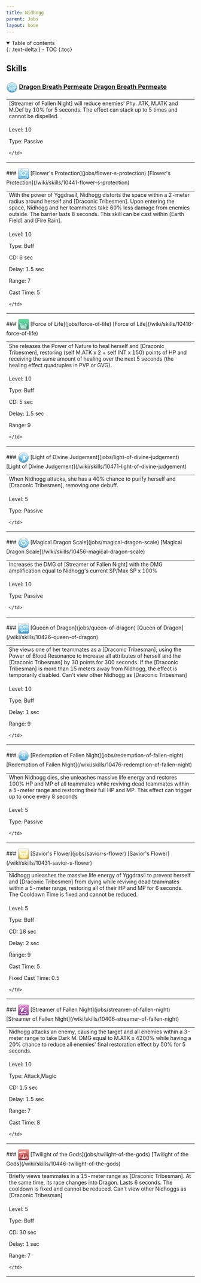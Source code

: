```yaml
---
title: Nidhogg 
parent: Jobs
layout: home
---
```


<details open markdown="block">
<summary>
  Table of contents
</summary>
{: .text-delta }
- TOC
{:toc}
</details>

## Skills

### <img src="/assets/images/skills/skill_2539001.png" width="30" height="30" style="vertical-align: middle"> [Dragon Breath Permeate](jobs/dragon-breath-permeate) [Dragon Breath Permeate](/wiki/skills/10466-dragon-breath-permeate)
<table>
<tbody>
  <tr>
    <td>[Streamer of Fallen Night] will reduce enemies' Phy. ATK, M.ATK and M.Def by 10% for 5 seconds. The effect can stack up to 5 times and cannot be dispelled.</td>
  </tr>
  <tr>
    <td>
              <p class="label label-yellow fs-1">Level: 10</p>
              <p class="label label-yellow fs-1">Type: Passive</p>
      
    </td>
  </tr>
</tbody>
</table>
### <img src="/assets/images/skills/skill_2536001.png" width="30" height="30" style="vertical-align: middle"> [Flower's Protection](jobs/flower-s-protection) [Flower's Protection](/wiki/skills/10441-flower-s-protection)
<table>
<tbody>
  <tr>
    <td>With the power of Yggdrasil, Nidhogg distorts the space within a 2-meter radius around herself and [Draconic Tribesmen]. Upon entering the space, Nidhogg and her teammates take 60% less damage from enemies outside. The barrier lasts 8 seconds. This skill can be cast within [Earth Field] and [Fire Rain].</td>
  </tr>
  <tr>
    <td>
              <p class="label label-yellow fs-1">Level: 10</p>
              <p class="label label-yellow fs-1">Type: Buff</p>
              <p class="label label-yellow fs-1">CD: 6 sec</p>
              <p class="label label-yellow fs-1">Delay: 1.5 sec</p>
              <p class="label label-yellow fs-1">Range: 7</p>
              <p class="label label-yellow fs-1">Cast Time: 5</p>
      
    </td>
  </tr>
</tbody>
</table>
### <img src="/assets/images/skills/skill_2533001.png" width="30" height="30" style="vertical-align: middle"> [Force of Life](jobs/force-of-life) [Force of Life](/wiki/skills/10416-force-of-life)
<table>
<tbody>
  <tr>
    <td>She releases the Power of Nature to heal herself and [Draconic Tribesmen], restoring (self M.ATK x 2 + self INT x 150) points of HP and receiving the same amount of healing over the next 5 seconds (the healing effect quadruples in PVP or GVG).</td>
  </tr>
  <tr>
    <td>
              <p class="label label-yellow fs-1">Level: 10</p>
              <p class="label label-yellow fs-1">Type: Buff</p>
              <p class="label label-yellow fs-1">CD: 5 sec</p>
              <p class="label label-yellow fs-1">Delay: 1.5 sec</p>
              <p class="label label-yellow fs-1">Range: 9</p>
      
    </td>
  </tr>
</tbody>
</table>
### <img src="/assets/images/skills/skill_2540001.png" width="30" height="30" style="vertical-align: middle"> [Light of Divine Judgement](jobs/light-of-divine-judgement) [Light of Divine Judgement](/wiki/skills/10471-light-of-divine-judgement)
<table>
<tbody>
  <tr>
    <td>When Nidhogg attacks, she has a 40% chance to purify herself and [Draconic Tribesmen], removing one debuff.</td>
  </tr>
  <tr>
    <td>
              <p class="label label-yellow fs-1">Level: 5</p>
              <p class="label label-yellow fs-1">Type: Passive</p>
      
    </td>
  </tr>
</tbody>
</table>
### <img src="/assets/images/skills/skill_2538001.png" width="30" height="30" style="vertical-align: middle"> [Magical Dragon Scale](jobs/magical-dragon-scale) [Magical Dragon Scale](/wiki/skills/10456-magical-dragon-scale)
<table>
<tbody>
  <tr>
    <td>Increases the DMG of [Streamer of Fallen Night] with the DMG amplification equal to Nidhogg's current SP/Max SP x 100%</td>
  </tr>
  <tr>
    <td>
              <p class="label label-yellow fs-1">Level: 10</p>
              <p class="label label-yellow fs-1">Type: Passive</p>
      
    </td>
  </tr>
</tbody>
</table>
### <img src="/assets/images/skills/skill_2534001.png" width="30" height="30" style="vertical-align: middle"> [Queen of Dragon](jobs/queen-of-dragon) [Queen of Dragon](/wiki/skills/10426-queen-of-dragon)
<table>
<tbody>
  <tr>
    <td>She views one of her teammates as a [Draconic Tribesman], using the Power of Blood Resonance to increase all attributes of herself and the [Draconic Tribesman] by 30 points for 300 seconds. If the [Draconic Tribesman] is more than 15 meters away from Nidhogg, the effect is temporarily disabled. Can't view other Nidhogg as [Draconic Tribesman]</td>
  </tr>
  <tr>
    <td>
              <p class="label label-yellow fs-1">Level: 10</p>
              <p class="label label-yellow fs-1">Type: Buff</p>
              <p class="label label-yellow fs-1">Delay: 1 sec</p>
              <p class="label label-yellow fs-1">Range: 9</p>
      
    </td>
  </tr>
</tbody>
</table>
### <img src="/assets/images/skills/skill_2541001.png" width="30" height="30" style="vertical-align: middle"> [Redemption of Fallen Night](jobs/redemption-of-fallen-night) [Redemption of Fallen Night](/wiki/skills/10476-redemption-of-fallen-night)
<table>
<tbody>
  <tr>
    <td>When Nidhogg dies, she unleashes massive life energy and restores 100% HP and MP of all teammates while reviving dead teammates within a 5-meter range and restoring their full HP and MP. This effect can trigger up to once every 8 seconds</td>
  </tr>
  <tr>
    <td>
              <p class="label label-yellow fs-1">Level: 5</p>
              <p class="label label-yellow fs-1">Type: Passive</p>
      
    </td>
  </tr>
</tbody>
</table>
### <img src="/assets/images/skills/skill_2535001.png" width="30" height="30" style="vertical-align: middle"> [Savior's Flower](jobs/savior-s-flower) [Savior's Flower](/wiki/skills/10431-savior-s-flower)
<table>
<tbody>
  <tr>
    <td>Nidhogg unleashes the massive life energy of Yggdrasil to prevent herself and [Draconic Tribesmen] from dying while reviving dead teammates within a 5-meter range, restoring all of their HP and MP for 6 seconds. The Cooldown Time is fixed and cannot be reduced.</td>
  </tr>
  <tr>
    <td>
              <p class="label label-yellow fs-1">Level: 5</p>
              <p class="label label-yellow fs-1">Type: Buff</p>
              <p class="label label-yellow fs-1">CD: 18 sec</p>
              <p class="label label-yellow fs-1">Delay: 2 sec</p>
              <p class="label label-yellow fs-1">Range: 9</p>
              <p class="label label-yellow fs-1">Cast Time: 5</p>
              <p class="label label-yellow fs-1">Fixed Cast Time: 0.5</p>
      
    </td>
  </tr>
</tbody>
</table>
### <img src="/assets/images/skills/skill_2532001.png" width="30" height="30" style="vertical-align: middle"> [Streamer of Fallen Night](jobs/streamer-of-fallen-night) [Streamer of Fallen Night](/wiki/skills/10406-streamer-of-fallen-night)
<table>
<tbody>
  <tr>
    <td>Nidhogg attacks an enemy, causing the target and all enemies within a 3-meter range to take Dark M. DMG equal to M.ATK x 4200% while having a 20% chance to reduce all enemies' final restoration effect by 50% for 5 seconds.</td>
  </tr>
  <tr>
    <td>
              <p class="label label-yellow fs-1">Level: 10</p>
              <p class="label label-yellow fs-1">Type: Attack,Magic</p>
              <p class="label label-yellow fs-1">CD: 1.5 sec</p>
              <p class="label label-yellow fs-1">Delay: 1.5 sec</p>
              <p class="label label-yellow fs-1">Range: 7</p>
              <p class="label label-yellow fs-1">Cast Time: 8</p>
      
    </td>
  </tr>
</tbody>
</table>
### <img src="/assets/images/skills/skill_2537001.png" width="30" height="30" style="vertical-align: middle"> [Twilight of the Gods](jobs/twilight-of-the-gods) [Twilight of the Gods](/wiki/skills/10446-twilight-of-the-gods)
<table>
<tbody>
  <tr>
    <td>Briefly views teammates in a 15-meter range as [Draconic Tribesman]. At the same time, its race changes into Dragon. Lasts 6 seconds. The cooldown is fixed and cannot be reduced. Can't view other Nidhoggs as [Draconic Tribesman]</td>
  </tr>
  <tr>
    <td>
              <p class="label label-yellow fs-1">Level: 5</p>
              <p class="label label-yellow fs-1">Type: Buff</p>
              <p class="label label-yellow fs-1">CD: 30 sec</p>
              <p class="label label-yellow fs-1">Delay: 1 sec</p>
              <p class="label label-yellow fs-1">Range: 7</p>
      
    </td>
  </tr>
</tbody>
</table>

